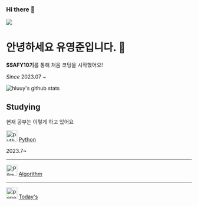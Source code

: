 ### Hi there 👋

<a href="https://www.instagram.com/hluuy_/" target="_blank"><img src="https://img.shields.io/badge/hluuy_-E4405F?style=for-the-badge&logo=instagram&logoColor=white"/></a>

# 안녕하세요 유영준입니다. :baby_chick:

**SSAFY10기**를 통해 처음 코딩을 시작했어요!

*Since* 2023.07 ~

![hluuy's github stats](https://github-readme-stats.vercel.app/api?username=hluuy&theme=aura_dark&show_icons=true)

## Studying
현재 공부는 이렇게 하고 있어요 

 <a href="https://emoji.gg/emoji/1887_python"><img src="https://cdn3.emoji.gg/emojis/1887_python.png" width="30px" height="30px" alt="python"></a> [Python](https://swamp-shaker-ff8.notion.site/115a0378972f4abe8b7a4cc12ffd778a?v=22bb8966251443fd803432e5d8078380&pvs=4)

 2023.7~

---

 <a href="https://emoji.gg/emoji/7692-pikachujam"><img src="https://cdn3.emoji.gg/emojis/7692-pikachujam.gif" width="30px" height="30px" alt="PikachuJam"></a> [Algorithm](https://swamp-shaker-ff8.notion.site/684d28adfa964d81880d2d8388e0bd37?v=8b442375a2c94d59bce2a64683c1c885&pvs=4)

---

<a href="https://emoji.gg/emoji/1320-pepe-noted"><img src="https://cdn3.emoji.gg/emojis/1320-pepe-noted.gif" width="30px" height="30px" alt="pepe_noted"></a> [Today's](https://swamp-shaker-ff8.notion.site/ab77be87aac14bcd945cacbc9284b772?v=06c7110750a244689c172d5627658d8e&pvs=4)



